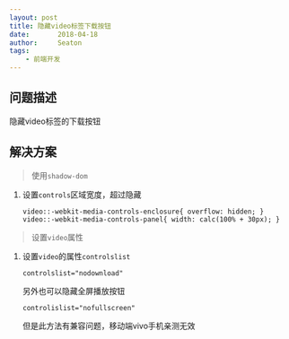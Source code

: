 ```yaml
---
layout: post
title: 隐藏video标签下载按钮
date:       2018-04-18
author:     Seaton
tags:
    - 前端开发
---
```


## 问题描述

隐藏video标签的下载按钮

## 解决方案

> 使用`shadow-dom`

1.	设置`controls`区域宽度，超过隐藏
	
		video::-webkit-media-controls-enclosure{ overflow: hidden; }
        video::-webkit-media-controls-panel{ width: calc(100% + 30px); }

> 设置`video`属性

1.	设置`video`的属性`controlslist`
	
		controlslist="nodownload"

	另外也可以隐藏全屏播放按钮

		controlislist="nofullscreen"

	但是此方法有兼容问题，移动端vivo手机亲测无效
	